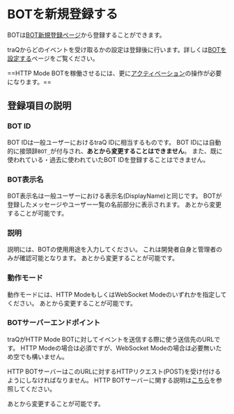 # BOTを新規登録する
BOTは[BOT新規登録ページ](/bots/create)から登録することができます。

traQからどのイベントを受け取るかの設定は登録後に行います。詳しくは[BOTを設定する](/docs/bot/settings)ページをご覧ください。

==HTTP Mode BOTを稼働させるには、更に[アクティベーション](/docs/bot/settings)の操作が必要になります。==

## 登録項目の説明

### BOT ID

BOT IDは一般ユーザーにおけるtraQ IDに相当するものです。
BOT IDには自動的に接頭辞`BOT_`が付与され、**あとから変更することはできません**。
また、既に使われている・過去に使われていたBOT IDを登録することはできません。

### BOT表示名

BOT表示名は一般ユーザーにおける表示名(DisplayName)と同じです。
BOTが登録したメッセージやユーザー一覧の名前部分に表示されます。
あとから変更することが可能です。

### 説明

説明には、BOTの使用用途を入力してください。
これは開発者自身と管理者のみが確認可能となります。
あとから変更することが可能です。

### 動作モード

動作モードには、HTTP ModeもしくはWebSocket Modeのいずれかを指定してください。
あとから変更することが可能です。

### BOTサーバーエンドポイント

traQがHTTP Mode BOTに対してイベントを送信する際に使う送信先のURLです。
HTTP Modeの場合は必須ですが、WebSocket Modeの場合は必要無いため空でも構いません。

HTTP BOTサーバーはこのURLに対するHTTPリクエスト(POST)を受け付けるようにしなければなりません。
HTTP BOTサーバーに関する説明は[こちら](/docs/bot/http-server)を参照してください。

あとから変更することが可能です。
